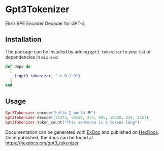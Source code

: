 # Gpt3Tokenizer

Elixir BPE Encoder Decoder for GPT-3

## Installation

The package can be installed
by adding `gpt3_tokenizer` to your list of dependencies in `mix.exs`:

```elixir
def deps do
  [
    {:gpt3_tokenizer, "~> 0.1.0"}
  ]
end
```

## Usage

```elixir
Gpt3Tokenizer.encode("hello 👋 world 🌍")
Gpt3Tokenizer.decode([31373, 50169, 233, 995, 12520, 234, 235])
Gpt3Tokenizer.token_count("This sentence is 6 tokens long")
```

Documentation can be generated with [ExDoc](https://github.com/elixir-lang/ex_doc)
and published on [HexDocs](https://hexdocs.pm). Once published, the docs can
be found at <https://hexdocs.pm/gpt3_tokenizer>.

